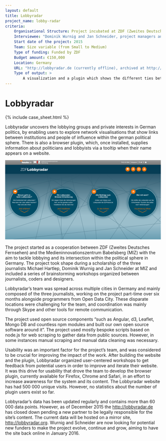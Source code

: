 ```yaml
---
layout: default
title: Lobbyradar
project_name: lobby-radar
criteria:
    Organisational Structure: Project incubated at ZDF (Zweites Deutsches Fernsehen)
    Interviewee: "Dominik Wurnig and Jan Schneider, project managers and journalists"
    Start date of the project: 2015
    Team: Size variable (from Small to Medium)
    Type of funding: Funded by ZDF
    Budget amount: €150,000
    Location: Germany
    URL: "http://lobbyradar.de (currently offline), archived at http://lobbyradar.org"
    Type of output: >
        A visualization and a plugin which shows the different ties between lobbyists and politicians in Germany.
---
```


# Lobbyradar

{% include case_sheet.html %}

Lobbyradar uncovers the lobbying groups and private interests in German politics, by enabling users to explore network visualisations that show links between institutions and people of influence within the german political sphere. There is also a browser plugin, which, once installed, supplies information about politicians and lobbyists via a tooltip when their name appears on a website.

![](lobbyradar.png)

The project started as a cooperation between ZDF (Zweites Deutsches Fernsehen) and the Medieninnovationszentrum Babelsberg (MIZ) with the aim to tackle lobbying and its intersection within the political sphere in Germany. The project took shape during a scholarship of the three journalists Michael Hartlep, Dominik Wurnig and Jan Schneider at MIZ and included a series of brainstorming workshops organized between journalists, coders and designers. 
 
Lobbyradar’s team was spread across multiple cities in Germany and mainly composed of the three journalists, working on the project part-time over six months alongside programmers from Open Data City. These disparate locations were challenging for the team, and coordination was mainly through Skype and other tools for remote communication.
 
The project used open source components “such as Angular, d3, Leaflet, Mongo DB and countless npm modules and built our own open source software around it”. The project used mostly bespoke scripts based on node.js for web scraping to gather data from public sources. However, in some instances manual scraping and manual data cleaning was necessary. 

Usability was an important factor for the project’s team, and was considered to be crucial for improving the impact of the work. After building the website and the plugin, Lobbyradar organized user-centered workshops to get feedback from potential users in order to improve and iterate their website. It was this drive for usability that drove the team to develop the browser plugin, currently available for Firefox, Chrome and Safari, in an effort to increase awareness for the system and its content. The Lobbyradar website has had 500 000 unique visits. However, no statistics about the number of plugin users exist so far.
 
Lobbyradar’s data has been updated regularly and contains more than 60 000 data points. However, as of December 2015 the http://lobbyradar.de has closed down pending a new partner to be legally responsible for the site’s content. The current data will be hosted on a mirror site, http://lobbyradar.org. Wurnig and Schneider are now looking for potential new funders to make the project evolve, continue and grow, aiming to have the site back online in January 2016.
